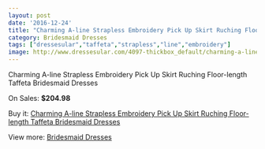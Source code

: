 ```yaml
---
layout: post
date: '2016-12-24'
title: "Charming A-line Strapless Embroidery Pick Up Skirt Ruching Floor-length Taffeta Bridesmaid Dresses"
category: Bridesmaid Dresses
tags: ["dressesular","taffeta","strapless","line","embroidery"]
image: http://www.dressesular.com/4097-thickbox_default/charming-a-line-strapless-embroidery-pick-up-skirt-ruching-floor-length-taffeta-bridesmaid-dresses.jpg
---
```

Charming A-line Strapless Embroidery Pick Up Skirt Ruching Floor-length Taffeta Bridesmaid Dresses

On Sales: **$204.98**
<a href="https://www.dressesular.com/bridesmaid-dresses/1800-charming-a-line-strapless-embroidery-pick-up-skirt-ruching-floor-length-taffeta-bridesmaid-dresses.html"><amp-img layout="responsive" width="600" height="600" src="//www.dressesular.com/4097-thickbox_default/charming-a-line-strapless-embroidery-pick-up-skirt-ruching-floor-length-taffeta-bridesmaid-dresses.jpg" alt="Charming A-line Strapless Embroidery Pick Up Skirt Ruching Floor-length Taffeta Bridesmaid Dresses 0" /></a>

Buy it: [Charming A-line Strapless Embroidery Pick Up Skirt Ruching Floor-length Taffeta Bridesmaid Dresses](https://www.dressesular.com/bridesmaid-dresses/1800-charming-a-line-strapless-embroidery-pick-up-skirt-ruching-floor-length-taffeta-bridesmaid-dresses.html "Charming A-line Strapless Embroidery Pick Up Skirt Ruching Floor-length Taffeta Bridesmaid Dresses")

View more: [Bridesmaid Dresses](https://www.dressesular.com/4-bridesmaid-dresses "Bridesmaid Dresses")